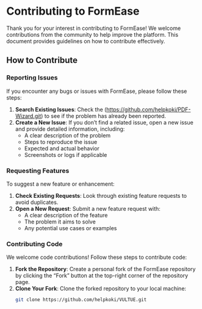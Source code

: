 # Contributing to FormEase

Thank you for your interest in contributing to FormEase! We welcome contributions from the community to help improve the platform. This document provides guidelines on how to contribute effectively.

## How to Contribute

### Reporting Issues

If you encounter any bugs or issues with FormEase, please follow these steps:

1. **Search Existing Issues**: Check the (https://github.com/helpkoki/PDF-Wizard.git) to see if the problem has already been reported.
2. **Create a New Issue**: If you don’t find a related issue, open a new issue and provide detailed information, including:
   - A clear description of the problem
   - Steps to reproduce the issue
   - Expected and actual behavior
   - Screenshots or logs if applicable

### Requesting Features

To suggest a new feature or enhancement:

1. **Check Existing Requests**: Look through existing feature requests to avoid duplicates.
2. **Open a New Request**: Submit a new feature request with:
   - A clear description of the feature
   - The problem it aims to solve
   - Any potential use cases or examples

### Contributing Code

We welcome code contributions! Follow these steps to contribute code:

1. **Fork the Repository**: Create a personal fork of the FormEase repository by clicking the “Fork” button at the top-right corner of the repository page.
2. **Clone Your Fork**: Clone the forked repository to your local machine:
   ```bash
   git clone https://github.com/helpkoki/VULTUE.git

